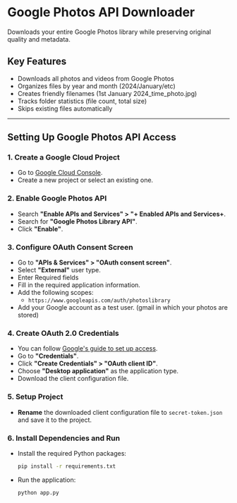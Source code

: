 # Google Photos API Downloader

Downloads your entire Google Photos library while preserving original quality and metadata.

## Key Features
- Downloads all photos and videos from Google Photos
- Organizes files by year and month (2024/January/etc)
- Creates friendly filenames (1st January 2024_time_photo.jpg) 
- Tracks folder statistics (file count, total size)
- Skips existing files automatically
---

## Setting Up Google Photos API Access

### 1. Create a Google Cloud Project
- Go to [Google Cloud Console](https://console.cloud.google.com/).
- Create a new project or select an existing one.

### 2. Enable Google Photos API
- Search **"Enable APIs and Services" >  "+ Enabled APIs and Services+**.
- Search for **"Google Photos Library API"**.
- Click **"Enable"**.


### 3. Configure OAuth Consent Screen
- Go to **"APIs & Services" > "OAuth consent screen"**.
- Select **"External"** user type.
- Enter Required fields
- Fill in the required application information.
- Add the following scopes:
    - `https://www.googleapis.com/auth/photoslibrary`
- Add your Google account as a test user. (gmail in which your photos are stored)

### 4. Create OAuth 2.0 Credentials
- You can follow [Google's guide to set up access](https://support.google.com/googleapi/answer/6158849?hl=en&ref_topic=7013279).
- Go to **"Credentials"**.
- Click **"Create Credentials" > "OAuth client ID"**.
- Choose **"Desktop application"** as the application type.
- Download the client configuration file.

### 5. Setup Project 
- **Rename** the downloaded client configuration file to `secret-token.json` and save it to the project.

### 6. Install Dependencies and Run

- Install the required Python packages:
    ```sh
    pip install -r requirements.txt
    ```
- Run the application:
    ```sh
    python app.py
    ```



 